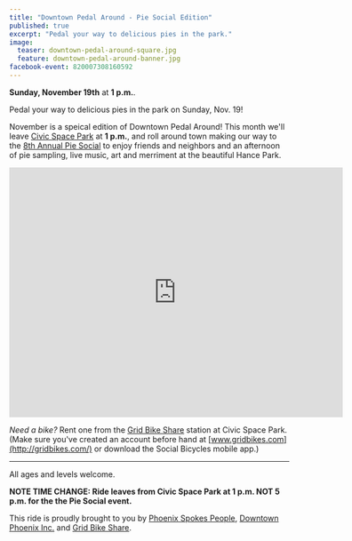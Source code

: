 ```yaml
---
title: "Downtown Pedal Around - Pie Social Edition"
published: true
excerpt: "Pedal your way to delicious pies in the park."
image:
  teaser: downtown-pedal-around-square.jpg
  feature: downtown-pedal-around-banner.jpg
facebook-event: 820007308160592
---
```


**Sunday, November 19th** at **1 p.m.**.

Pedal your way to delicious pies in the park on Sunday, Nov. 19!

November is a speical edition of Downtown Pedal Around! This month we'll leave [Civic Space Park](https://www.phoenix.gov/parks/parks/alphabetical/c-parks/civic-space) at **1 p.m.**, and roll around town making our way to the [8th Annual Pie Social](http://www.rooseveltrow.org/events/pie-social/) to enjoy friends and neighbors and an afternoon of pie sampling, live music, art and merriment at the beautiful Hance Park.

<iframe
src="https://www.google.com/maps/embed?pb=!1m14!1m8!1m3!1d13315.32027887045!2d-112.074463!3d33.4537335!3m2!1i1024!2i768!4f13.1!3m3!1m2!1s0x0%3A0x814f5b589b3c3dd6!2sCivic+Space+Park!5e0!3m2!1sen!2sus!4v1486067985864" width="600" height="450" frameborder="0" style="border:0" allowfullscreen></iframe>

*Need a bike?* Rent one from the [Grid Bike Share](http://gridbikes.com/) station at Civic Space Park. (Make sure you've created an account before hand at [www.gridbikes.com](http://gridbikes.com/) or download the Social Bicycles mobile app.)

---

All ages and levels welcome.

**NOTE TIME CHANGE: Ride leaves from Civic Space Park at 1 p.m. NOT 5 p.m. for the the Pie Social event.**

This ride is proudly brought to you by [Phoenix Spokes People](http://www.phoenixspokespeople.org), [Downtown Phoenix Inc.](http://dtphx.org/about/downtown-phoenix-inc/) and [Grid Bike Share](http://gridbikes.com/).
